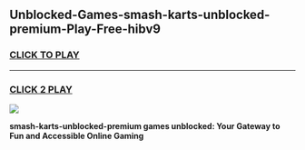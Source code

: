 
## Unblocked-Games-smash-karts-unblocked-premium-Play-Free-hibv9
<h3>
<a href="https://premium76.site?title=smash-karts-unblocked-premium&ref=23A">CLICK TO PLAY</a></h3>
<hr>

<h3>
<a href="https://premium76.site?title=smash-karts-unblocked-premium&ref=23A">CLICK 2 PLAY</a>
  
</h3>

<a href="https://premium76.site?title=smash-karts-unblocked-premium&ref=23A"><img src="https://clearcache.store/games.png"></a>


**smash-karts-unblocked-premium games unblocked: Your Gateway to Fun and Accessible Online Gaming**
